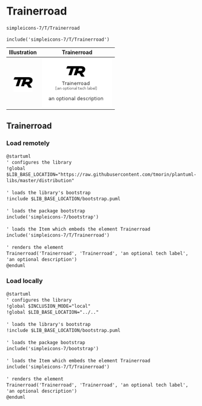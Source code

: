 # Trainerroad


```text
simpleicons-7/T/Trainerroad
```

```text
include('simpleicons-7/T/Trainerroad')
```



| Illustration | Trainerroad |
| :---: | :---: |
| ![illustration for Illustration](../../simpleicons-7/T/Trainerroad.png) | ![illustration for Trainerroad](../../simpleicons-7/T/Trainerroad.Local.png) |




## Trainerroad

### Load remotely
```plantuml
@startuml
' configures the library
!global $LIB_BASE_LOCATION="https://raw.githubusercontent.com/tmorin/plantuml-libs/master/distribution"

' loads the library's bootstrap
!include $LIB_BASE_LOCATION/bootstrap.puml

' loads the package bootstrap
include('simpleicons-7/bootstrap')

' loads the Item which embeds the element Trainerroad
include('simpleicons-7/T/Trainerroad')

' renders the element
Trainerroad('Trainerroad', 'Trainerroad', 'an optional tech label', 'an optional description')
@enduml
```

### Load locally
```plantuml
@startuml
' configures the library
!global $INCLUSION_MODE="local"
!global $LIB_BASE_LOCATION="../.."

' loads the library's bootstrap
!include $LIB_BASE_LOCATION/bootstrap.puml

' loads the package bootstrap
include('simpleicons-7/bootstrap')

' loads the Item which embeds the element Trainerroad
include('simpleicons-7/T/Trainerroad')

' renders the element
Trainerroad('Trainerroad', 'Trainerroad', 'an optional tech label', 'an optional description')
@enduml
```

